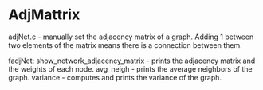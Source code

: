 # AdjMattrix

adjNet.c - manually set the adjacency matrix of a graph. Adding 1 between two elements of the matrix means there is a connection between them.

fadjNet: show_network_adjacency_matrix - prints the adjacency matrix and the weights of each node. 
 avg_neigh - prints the average neighbors of the graph. 
 variance - computes and prints the variance of the graph.
